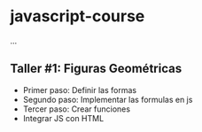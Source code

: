 # javascript-course


...

## Taller #1: Figuras Geométricas

- Primer paso: Definir las formas
- Segundo paso: Implementar las formulas en js
- Tercer paso: Crear funciones
- Integrar JS con HTML